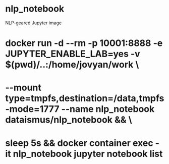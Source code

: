 # nlp_notebook
NLP-geared Jupyter image



# docker run -d --rm -p 10001:8888 -e JUPYTER_ENABLE_LAB=yes -v $(pwd)/..:/home/jovyan/work \
# --mount type=tmpfs,destination=/data,tmpfs-mode=1777 --name nlp_notebook dataismus/nlp_notebook && \
# sleep 5s && docker container exec -it nlp_notebook jupyter notebook list

